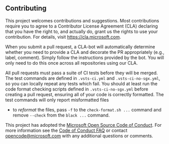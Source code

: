 ## Contributing

This project welcomes contributions and suggestions. Most contributions require you to
agree to a Contributor License Agreement (CLA) declaring that you have the right to,
and actually do, grant us the rights to use your contribution. For details, visit
https://cla.microsoft.com.

When you submit a pull request, a CLA-bot will automatically determine whether you need
to provide a CLA and decorate the PR appropriately (e.g., label, comment). Simply follow the
instructions provided by the bot. You will only need to do this once across all repositories using our CLA.

All pull requests must pass a suite of CI tests before they will be merged. The test
commands are defined in `.vsts-ci.yml` and `.vsts-ci-no-sgx.yml`, so you can locally
repeat any tests which fail. You should at least run the code format checking scripts
defined in `.vsts-ci-no-sgx.yml` before creating a pull request, ensuring all of your
code is correctly formatted. The test commands will only report misformatted files
- to _reformat_ the files, pass `-f` to the `check-format.sh ...` command and
remove `--check` from the `black ...` command.

This project has adopted the [Microsoft Open Source Code of Conduct](https://opensource.microsoft.com/codeofconduct/).
For more information see the [Code of Conduct FAQ](https://opensource.microsoft.com/codeofconduct/faq/)
or contact [opencode@microsoft.com](mailto:opencode@microsoft.com) with any additional questions or comments.
